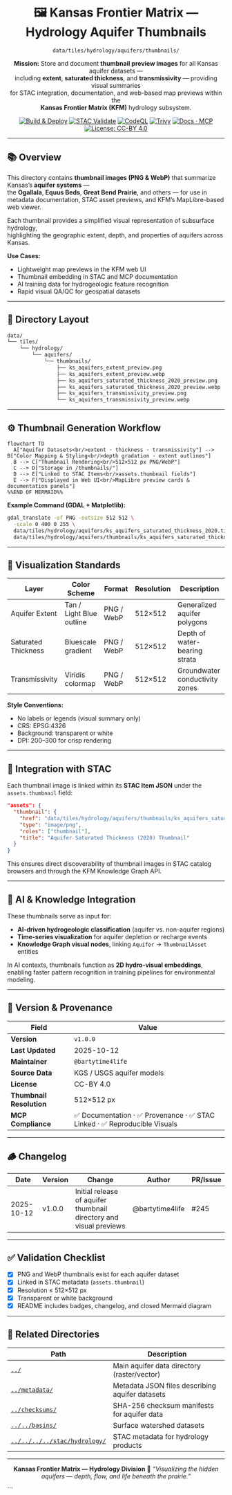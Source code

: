 <div align="center">

# 🖼️ Kansas Frontier Matrix — Hydrology Aquifer Thumbnails  
`data/tiles/hydrology/aquifers/thumbnails/`

**Mission:** Store and document **thumbnail preview images** for all Kansas aquifer datasets —  
including **extent**, **saturated thickness**, and **transmissivity** — providing visual summaries  
for STAC integration, documentation, and web-based map previews within the  
**Kansas Frontier Matrix (KFM)** hydrology subsystem.

[![Build & Deploy](https://github.com/bartytime4life/Kansas-Frontier-Matrix/actions/workflows/site.yml/badge.svg)](../../../../../../.github/workflows/site.yml)
[![STAC Validate](https://github.com/bartytime4life/Kansas-Frontier-Matrix/actions/workflows/stac-validate.yml/badge.svg)](../../../../../../.github/workflows/stac-validate.yml)
[![CodeQL](https://github.com/bartytime4life/Kansas-Frontier-Matrix/actions/workflows/codeql.yml/badge.svg)](../../../../../../.github/workflows/codeql.yml)
[![Trivy](https://github.com/bartytime4life/Kansas-Frontier-Matrix/actions/workflows/trivy.yml/badge.svg)](../../../../../../.github/workflows/trivy.yml)
[![Docs · MCP](https://img.shields.io/badge/Docs-MCP-blue)](../../../../../../docs/)
[![License: CC-BY 4.0](https://img.shields.io/badge/License-CC--BY%204.0-green)](../../../../../../LICENSE)

</div>

---

## 📚 Overview

This directory contains **thumbnail images (PNG & WebP)** that summarize Kansas’s **aquifer systems** —  
the **Ogallala**, **Equus Beds**, **Great Bend Prairie**, and others — for use in  
metadata documentation, STAC asset previews, and KFM’s MapLibre-based web viewer.

Each thumbnail provides a simplified visual representation of subsurface hydrology,  
highlighting the geographic extent, depth, and properties of aquifers across Kansas.

**Use Cases:**
- Lightweight map previews in the KFM web UI  
- Thumbnail embedding in STAC and MCP documentation  
- AI training data for hydrogeologic feature recognition  
- Rapid visual QA/QC for geospatial datasets  

---

## 📂 Directory Layout

```bash
data/
└── tiles/
    └── hydrology/
        └── aquifers/
            └── thumbnails/
                ├── ks_aquifers_extent_preview.png
                ├── ks_aquifers_extent_preview.webp
                ├── ks_aquifers_saturated_thickness_2020_preview.png
                ├── ks_aquifers_saturated_thickness_2020_preview.webp
                ├── ks_aquifers_transmissivity_preview.png
                └── ks_aquifers_transmissivity_preview.webp
````

---

## ⚙️ Thumbnail Generation Workflow

```mermaid
flowchart TD
  A["Aquifer Datasets<br/>extent · thickness · transmissivity"] --> B["Color Mapping & Styling<br/>depth gradation · extent outlines"]
  B --> C["Thumbnail Rendering<br/>512×512 px PNG/WebP"]
  C --> D["Storage in /thumbnails/"]
  D --> E["Linked to STAC Items<br/>assets.thumbnail fields"]
  E --> F["Displayed in Web UI<br/>MapLibre preview cards & documentation panels"]
%%END OF MERMAID%%
```

**Example Command (GDAL + Matplotlib):**

```bash
gdal_translate -of PNG -outsize 512 512 \
  -scale 0 400 0 255 \
  data/tiles/hydrology/aquifers/ks_aquifers_saturated_thickness_2020.tif \
  data/tiles/hydrology/aquifers/thumbnails/ks_aquifers_saturated_thickness_2020_preview.png
```

---

## 🎨 Visualization Standards

| Layer               | Color Scheme             | Format     | Resolution | Description                    |
| ------------------- | ------------------------ | ---------- | ---------- | ------------------------------ |
| Aquifer Extent      | Tan / Light Blue outline | PNG / WebP | 512×512    | Generalized aquifer polygons   |
| Saturated Thickness | Bluescale gradient       | PNG / WebP | 512×512    | Depth of water-bearing strata  |
| Transmissivity      | Viridis colormap         | PNG / WebP | 512×512    | Groundwater conductivity zones |

**Style Conventions:**

* No labels or legends (visual summary only)
* CRS: EPSG:4326
* Background: transparent or white
* DPI: 200–300 for crisp rendering

---

## 🧩 Integration with STAC

Each thumbnail image is linked within its **STAC Item JSON** under the `assets.thumbnail` field:

```json
"assets": {
  "thumbnail": {
    "href": "data/tiles/hydrology/aquifers/thumbnails/ks_aquifers_saturated_thickness_2020_preview.png",
    "type": "image/png",
    "roles": ["thumbnail"],
    "title": "Aquifer Saturated Thickness (2020) Thumbnail"
  }
}
```

This ensures direct discoverability of thumbnail images in STAC catalog browsers
and through the KFM Knowledge Graph API.

---

## 🧠 AI & Knowledge Integration

These thumbnails serve as input for:

* **AI-driven hydrogeologic classification** (aquifer vs. non-aquifer regions)
* **Time-series visualization** for aquifer depletion or recharge events
* **Knowledge Graph visual nodes**, linking `Aquifer` → `ThumbnailAsset` entities

In AI contexts, thumbnails function as **2D hydro-visual embeddings**, enabling faster
pattern recognition in training pipelines for environmental modeling.

---

## 🧮 Version & Provenance

| Field                    | Value                                                                   |
| ------------------------ | ----------------------------------------------------------------------- |
| **Version**              | `v1.0.0`                                                                |
| **Last Updated**         | 2025-10-12                                                              |
| **Maintainer**           | `@bartytime4life`                                                       |
| **Source Data**          | KGS / USGS aquifer models                                               |
| **License**              | CC-BY 4.0                                                               |
| **Thumbnail Resolution** | 512×512 px                                                              |
| **MCP Compliance**       | ✅ Documentation · ✅ Provenance · ✅ STAC Linked · ✅ Reproducible Visuals |

---

## 🪵 Changelog

| Date       | Version | Change                                                             | Author          | PR/Issue |
| ---------- | ------- | ------------------------------------------------------------------ | --------------- | -------- |
| 2025-10-12 | v1.0.0  | Initial release of aquifer thumbnail directory and visual previews | @bartytime4life | #245     |

---

## ✅ Validation Checklist

* [x] PNG and WebP thumbnails exist for each aquifer dataset
* [x] Linked in STAC metadata (`assets.thumbnail`)
* [x] Resolution ≤ 512×512 px
* [x] Transparent or white background
* [x] README includes badges, changelog, and closed Mermaid diagram

---

## 🔗 Related Directories

| Path                                                         | Description                                     |
| ------------------------------------------------------------ | ----------------------------------------------- |
| [`../`](../)                                                 | Main aquifer data directory (raster/vector)     |
| [`../metadata/`](../metadata/)                               | Metadata JSON files describing aquifer datasets |
| [`../checksums/`](../checksums/)                             | SHA-256 checksum manifests for aquifer data     |
| [`../../basins/`](../../basins/)                             | Surface watershed datasets                      |
| [`../../../../stac/hydrology/`](../../../../stac/hydrology/) | STAC metadata for hydrology products            |

---

<div align="center">

**Kansas Frontier Matrix — Hydrology Division**
🌊 *“Visualizing the hidden aquifers — depth, flow, and life beneath the prairie.”*

</div>
```

